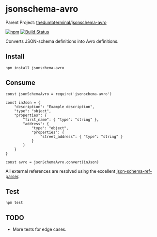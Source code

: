 # jsonschema-avro

Parent Project: 
[thedumbterminal/jsonschema-avro](https://github.com/thedumbterminal/jsonschema-avro)

[![npm](https://img.shields.io/npm/v/jsonschema-avro.svg)](https://www.npmjs.com/package/jsonschema-avro)
[![Build Status](https://travis-ci.org/thedumbterminal/jsonschema-avro.svg?branch=master)](https://travis-ci.org/thedumbterminal/jsonschema-avro)

Converts JSON-schema definitions into Avro definitions.

## Install

    npm install jsonschema-avro

## Consume

    const jsonSchemaAvro = require('jsonschema-avro')
    
    const inJson = {
    	"description": "Example description",
    	"type": "object",
    	"properties": {
    		"first_name": { "type": "string" },
    		"address": {
    			"type": "object",
    			"properties": {
    				"street_address": { "type": "string" }
    			}
    		}
    	}
    }
    
    const avro = jsonSchemaAvro.convert(inJson)

All external references are resolved using the excellent [json-schema-ref-parser](https://www.npmjs.com/package/json-schema-ref-parser).

## Test

    npm test

## TODO

* More tests for edge cases.
